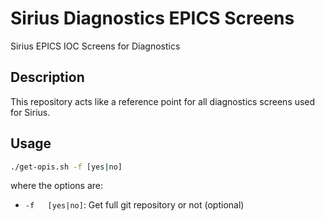 # Sirius Diagnostics EPICS Screens

Sirius EPICS IOC Screens for Diagnostics

## Description

This repository acts like a reference point for all
diagnostics screens used for Sirius.

## Usage

```bash
./get-opis.sh -f [yes|no]
```

where the options are:

- `-f   [yes|no]`:        Get full git repository or not (optional)
